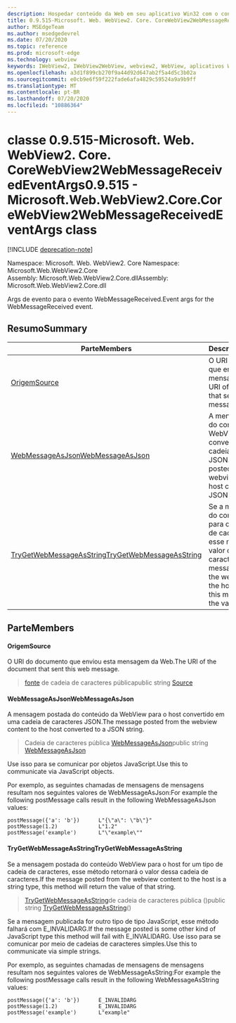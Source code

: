 ```yaml
---
description: Hospedar conteúdo da Web em seu aplicativo Win32 com o controle WebView2 do Microsoft Edge
title: 0.9.515-Microsoft. Web. WebView2. Core. CoreWebView2WebMessageReceivedEventArgs
author: MSEdgeTeam
ms.author: msedgedevrel
ms.date: 07/20/2020
ms.topic: reference
ms.prod: microsoft-edge
ms.technology: webview
keywords: IWebView2, IWebView2WebView, webview2, WebView, aplicativos Win32, Win32, Edge, ICoreWebView2, ICoreWebView2Controller, controle do navegador, HTML Edge
ms.openlocfilehash: a3d1f899cb270f9a44d92d647ab2f5a4d5c3b02a
ms.sourcegitcommit: e0cb9e6f59f222fade6afa4829c59524a9a9b9ff
ms.translationtype: MT
ms.contentlocale: pt-BR
ms.lasthandoff: 07/20/2020
ms.locfileid: "10886364"
---
```

# <span data-ttu-id="b8e23-104">classe 0.9.515-Microsoft. Web. WebView2. Core. CoreWebView2WebMessageReceivedEventArgs</span><span class="sxs-lookup"><span data-stu-id="b8e23-104">0.9.515 - Microsoft.Web.WebView2.Core.CoreWebView2WebMessageReceivedEventArgs class</span></span> 

[!INCLUDE [deprecation-note](../../includes/deprecation-note.md)]

<span data-ttu-id="b8e23-105">Namespace: Microsoft. Web. WebView2. Core </span><span class="sxs-lookup"><span data-stu-id="b8e23-105">Namespace: Microsoft.Web.WebView2.Core</span></span>\
<span data-ttu-id="b8e23-106">Assembly: Microsoft.Web.WebView2.Core.dll</span><span class="sxs-lookup"><span data-stu-id="b8e23-106">Assembly: Microsoft.Web.WebView2.Core.dll</span></span>

<span data-ttu-id="b8e23-107">Args de evento para o evento WebMessageReceived.</span><span class="sxs-lookup"><span data-stu-id="b8e23-107">Event args for the WebMessageReceived event.</span></span>

## <span data-ttu-id="b8e23-108">Resumo</span><span class="sxs-lookup"><span data-stu-id="b8e23-108">Summary</span></span>

 <span data-ttu-id="b8e23-109">Parte</span><span class="sxs-lookup"><span data-stu-id="b8e23-109">Members</span></span>                        | <span data-ttu-id="b8e23-110">Descrições</span><span class="sxs-lookup"><span data-stu-id="b8e23-110">Descriptions</span></span>
--------------------------------|---------------------------------------------
[<span data-ttu-id="b8e23-111">Origem</span><span class="sxs-lookup"><span data-stu-id="b8e23-111">Source</span></span>](#source) | <span data-ttu-id="b8e23-112">O URI do documento que enviou esta mensagem da Web.</span><span class="sxs-lookup"><span data-stu-id="b8e23-112">The URI of the document that sent this web message.</span></span>
[<span data-ttu-id="b8e23-113">WebMessageAsJson</span><span class="sxs-lookup"><span data-stu-id="b8e23-113">WebMessageAsJson</span></span>](#webmessageasjson) | <span data-ttu-id="b8e23-114">A mensagem postada do conteúdo da WebView para o host convertido em uma cadeia de caracteres JSON.</span><span class="sxs-lookup"><span data-stu-id="b8e23-114">The message posted from the webview content to the host converted to a JSON string.</span></span>
[<span data-ttu-id="b8e23-115">TryGetWebMessageAsString</span><span class="sxs-lookup"><span data-stu-id="b8e23-115">TryGetWebMessageAsString</span></span>](#trygetwebmessageasstring) | <span data-ttu-id="b8e23-116">Se a mensagem postada do conteúdo WebView para o host for um tipo de cadeia de caracteres, esse método retornará o valor dessa cadeia de caracteres.</span><span class="sxs-lookup"><span data-stu-id="b8e23-116">If the message posted from the webview content to the host is a string type, this method will return the value of that string.</span></span>

## <span data-ttu-id="b8e23-117">Parte</span><span class="sxs-lookup"><span data-stu-id="b8e23-117">Members</span></span>

#### <span data-ttu-id="b8e23-118">Origem</span><span class="sxs-lookup"><span data-stu-id="b8e23-118">Source</span></span> 

<span data-ttu-id="b8e23-119">O URI do documento que enviou esta mensagem da Web.</span><span class="sxs-lookup"><span data-stu-id="b8e23-119">The URI of the document that sent this web message.</span></span>

> <span data-ttu-id="b8e23-120">[fonte](#source) de cadeia de caracteres pública</span><span class="sxs-lookup"><span data-stu-id="b8e23-120">public string [Source](#source)</span></span>

#### <span data-ttu-id="b8e23-121">WebMessageAsJson</span><span class="sxs-lookup"><span data-stu-id="b8e23-121">WebMessageAsJson</span></span> 

<span data-ttu-id="b8e23-122">A mensagem postada do conteúdo da WebView para o host convertido em uma cadeia de caracteres JSON.</span><span class="sxs-lookup"><span data-stu-id="b8e23-122">The message posted from the webview content to the host converted to a JSON string.</span></span>

> <span data-ttu-id="b8e23-123">Cadeia de caracteres pública [WebMessageAsJson](#webmessageasjson)</span><span class="sxs-lookup"><span data-stu-id="b8e23-123">public string [WebMessageAsJson](#webmessageasjson)</span></span>

<span data-ttu-id="b8e23-124">Use isso para se comunicar por objetos JavaScript.</span><span class="sxs-lookup"><span data-stu-id="b8e23-124">Use this to communicate via JavaScript objects.</span></span>

<span data-ttu-id="b8e23-125">Por exemplo, as seguintes chamadas de mensagens de mensagens resultam nos seguintes valores de WebMessageAsJson:</span><span class="sxs-lookup"><span data-stu-id="b8e23-125">For example the following postMessage calls result in the following WebMessageAsJson values:</span></span>

```
postMessage({'a': 'b'})      L"{\"a\": \"b\"}"
postMessage(1.2)             L"1.2"
postMessage('example')       L"\"example\""
```

#### <span data-ttu-id="b8e23-126">TryGetWebMessageAsString</span><span class="sxs-lookup"><span data-stu-id="b8e23-126">TryGetWebMessageAsString</span></span> 

<span data-ttu-id="b8e23-127">Se a mensagem postada do conteúdo WebView para o host for um tipo de cadeia de caracteres, esse método retornará o valor dessa cadeia de caracteres.</span><span class="sxs-lookup"><span data-stu-id="b8e23-127">If the message posted from the webview content to the host is a string type, this method will return the value of that string.</span></span>

> <span data-ttu-id="b8e23-128">[TryGetWebMessageAsString](#trygetwebmessageasstring)de cadeia de caracteres pública ()</span><span class="sxs-lookup"><span data-stu-id="b8e23-128">public string [TryGetWebMessageAsString](#trygetwebmessageasstring)()</span></span>

<span data-ttu-id="b8e23-129">Se a mensagem publicada for outro tipo de tipo JavaScript, esse método falhará com E_INVALIDARG.</span><span class="sxs-lookup"><span data-stu-id="b8e23-129">If the message posted is some other kind of JavaScript type this method will fail with E_INVALIDARG.</span></span> <span data-ttu-id="b8e23-130">Use isso para se comunicar por meio de cadeias de caracteres simples.</span><span class="sxs-lookup"><span data-stu-id="b8e23-130">Use this to communicate via simple strings.</span></span>

<span data-ttu-id="b8e23-131">Por exemplo, as seguintes chamadas de mensagens de mensagens resultam nos seguintes valores de WebMessageAsString:</span><span class="sxs-lookup"><span data-stu-id="b8e23-131">For example the following postMessage calls result in the following WebMessageAsString values:</span></span>

```
postMessage({'a': 'b'})      E_INVALIDARG
postMessage(1.2)             E_INVALIDARG
postMessage('example')       L"example"
```

